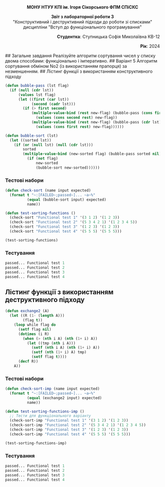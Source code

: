 <p align="center"><b>МОНУ НТУУ КПІ ім. Ігоря Сікорського ФПМ СПіСКС</b></p>
<p align="center">
<b>Звіт з лабораторної роботи 3</b><br/>
"Конструктивний і деструктивний підходи до роботи зі списками"<br/>
дисципліни "Вступ до функціонального програмування"
</p>
<p align="right"><b>Студентка</b>: Ступницька Софія Миколаївна КВ-12</p>
<p align="right"><b>Рік</b>: 2024</p>
## Загальне завдання
Реалізуйте алгоритм сортування чисел у списку двома способами: функціонально і імперативно.
## Варіант 5
Алгоритм сортування обміном No2 (із використанням прапорця) за незменшенням.
## Лістинг функції з використанням конструктивного підходу

```lisp
(defun bubble-pass (lst flag)
  (if (null (cdr lst)) 
      (values lst flag) 
      (let ((first (car lst))
            (second (cadr lst)))
        (if (> first second) 
            (multiple-value-bind (rest new-flag) (bubble-pass (cons first (cddr lst)) t)
              (values (cons second rest) new-flag)) 
            (multiple-value-bind (rest new-flag) (bubble-pass (cdr lst) flag)
              (values (cons first rest) new-flag)))))) 

(defun bubble-sort (lst)
  (let ((sorted lst))
    (if (or (null lst) (null (cdr lst))) 
        sorted
        (multiple-value-bind (new-sorted flag) (bubble-pass sorted nil) 
          (if (not flag) 
              new-sorted
              (bubble-sort new-sorted))))))
```
### Тестові набори
```lisp
(defun check-sort (name input expected)
  (format t "~:[FAILED~;passed~]... ~a~%" 
          (equal (bubble-sort input) expected) 
          name))

(defun test-sorting-functions ()
  (check-sort "Functional test 1" '(3 1 2) '(1 2 3))
  (check-sort "Functional test 2" '(5 3 4 2 1) '(1 2 3 4 5))
  (check-sort "Functional test 3" '(1 2 3) '(1 2 3))
  (check-sort "Functional test 4" '(5 5 5) '(5 5 5)))

(test-sorting-functions)
```
### Тестування
```lisp
passed... Functional test 1
passed... Functional test 2
passed... Functional test 3
passed... Functional test 4
```
## Лістинг функції з використанням деструктивного підходу
```lisp
(defun exchange2 (A)
  (let ((R (1- (length A)))
        (flag t))
    (loop while flag do
      (setf flag nil)
      (dotimes (i R)
        (when (> (nth i A) (nth (1+ i) A))
          (let ((tmp (nth i A)))
            (setf (nth i A) (nth (1+ i) A))
            (setf (nth (1+ i) A) tmp)
            (setf flag t))))
      (decf R))
    A))
```
### Тестові набори
```lisp
(defun check-sort-imp (name input expected)
  (format t "~:[FAILED~;passed~]... ~a~%" 
          (equal (exchange2 input) expected) 
          name))

(defun test-sorting-functions-imp ()
  ;; Тести для функціонального варіанту
  (check-sort-imp "Functional test 1" '(3 1 2) '(1 2 3))
  (check-sort-imp "Functional test 2" '(5 3 4 2 1) '(1 2 3 4 5))
  (check-sort-imp "Functional test 3" '(1 2 3) '(1 2 3))
  (check-sort-imp "Functional test 4" '(5 5 5) '(5 5 5)))

(test-sorting-functions-imp)
```
### Тестування
```lisp
passed... Functional test 1
passed... Functional test 2
passed... Functional test 3
passed... Functional test 4
```
